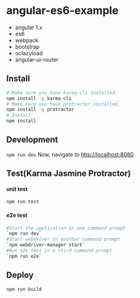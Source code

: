 # angular-es6-example
* angular 1.x
* es6
* webpack
* bootstrap
* oclazyload
* angular-ui-router

## Install
```bash
# Make sure you have karma-cli installed.
npm install -g karma-cli
# Make sure you have protractor installed.
npm install -g protractor
# Install 
npm install
```
## Development
`npm run dev`
Now, navigate to [http://localhost:8080](http://localhost:8080)
## Test(Karma Jasmine Protractor)
#### unit test 
`npm run test`
#### e2e test 
```bash
#Start the application in one command prompt
`npm run dev`
#Start webdriver in another command prompt
`npm webdriver-manager start`
#Run e2e test in a third command prompt
`npm run e2e`
```

## Deploy
`npm run build`
